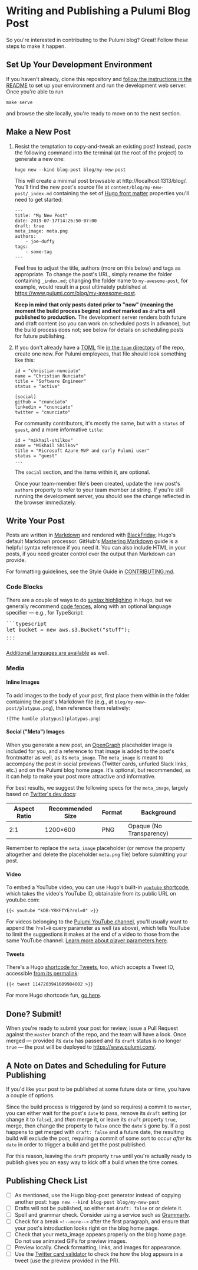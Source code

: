 # Writing and Publishing a Pulumi Blog Post

So you're interested in contributing to the Pulumi blog? Great! Follow these steps to make it happen.

## Set Up Your Development Environment

If you haven't already, clone this repository and [follow the instructions in the README](https://github.com/pulumi/docs#pulumi-documentation-site) to set up your environment and run the development web server. Once you're able to run

```
make serve
```

and browse the site locally, you're ready to move on to the next section.

## Make a New Post

1. Resist the temptation to copy-and-tweak an existing post! Instead, paste the following command into the terminal (at the root of the project) to generate a new one:

   ```
   hugo new --kind blog-post blog/my-new-post
   ```

   This will create a minimal post browsable at http://localhost:1313/blog/. You'll find the new post's source file at `content/blog/my-new-post/_index.md` containing the set of [Hugo front matter](https://gohugo.io/content-management/front-matter/) properties you'll need to get started:

   ```
   ---
   title: "My New Post"
   date: 2019-07-17T14:26:50-07:00
   draft: true
   meta_image: meta.png
   authors:
       - joe-duffy
   tags:
       - some-tag
   ---
   ```

   Feel free to adjust the title, authors (more on this below) and tags as appropriate. To change the post's URL, simply rename the folder containing `_index.md`; changing the folder name to `my-awesome-post`, for example, would result in a post ultimately published at https://www.pulumi.com/blog/my-awesome-post.

   **Keep in mind that only posts dated prior to "now" (meaning the moment the build process begins) and _not_ marked as `draft`s will published to production.** The development server renders both future and draft content (so you can work on scheduled posts in advance), but the build process does not; see below for details on scheduling posts for future publishing.

2. If you don't already have a [TOML](https://github.com/toml-lang/toml) file [in the `team` directory](https://github.com/pulumi/docs/tree/master/data/team/team) of the repo, create one now. For Pulumi employees, that file should look something like this:

   ```
   id = "christian-nunciato"
   name = "Christian Nunciato"
   title = "Software Engineer"
   status = "active"

   [social]
   github = "cnunciato"
   linkedin = "cnunciato"
   twitter = "cnunciato"
   ```

   For community contributors, it's mostly the same, but with a `status` of `guest`, and a more informative `title`:

   ```
   id = "mikhail-shilkov"
   name = "Mikhail Shilkov"
   title = "Microsoft Azure MVP and early Pulumi user"
   status = "guest"
   ...
   ```

   The `social` section, and the items within it, are optional.

   Once your team-member file's been created, update the new post's `authors` property to refer to your team member `id` string. If you're still running the development server, you should see the change reflected in the browser immediately.

## Write Your Post

Posts are written in [Markdown](https://daringfireball.net/projects/markdown/) and rendered with [BlackFriday](https://github.com/russross/blackfriday), Hugo's default Markdown processor. GitHub's [Mastering Markdown](https://guides.github.com/features/mastering-markdown/) guide is a helpful syntax reference if you need it. You can also include HTML in your posts, if you need greater control over the output than Markdown can provide.

For formatting guidelines, see the Style Guide in [CONTRIBUTING.md](CONTRIBUTING.md#style-guide).

### Code Blocks

There are a couple of ways to do [syntax highlighing](https://gohugo.io/content-management/syntax-highlighting/) in Hugo, but we generally recommend [code fences](https://gohugo.io/content-management/syntax-highlighting/#highlight-in-code-fences), along with an optional language specifier &mdash; e.g., for TypeScript:

<pre>
```typescript
let bucket = new aws.s3.Bucket("stuff");
...
```
</pre>

[Additional languages are available](https://gohugo.io/content-management/syntax-highlighting/#list-of-chroma-highlighting-languages) as well.

### Media

#### Inline Images

To add images to the body of your post, first place them within in the folder containing the post's Markdown file (e.g., at `blog/my-new-post/platypus.png`), then reference them relatively:

```
![The humble platypus](platypus.png)
```

#### Social ("Meta") Images

When you generate a new post, an [OpenGraph](http://ogp.me/) placeholder image is included for you, and a reference to that image is added to the post's frontmatter as well, as its `meta_image`. The `meta_image` is meant to accompany the post in social previews (Twitter cards, unfurled Slack links, etc.) and on the Pulumi blog home page. It's optional, but recommended, as it can help to make your post more attractive and informative.

For best results, we suggest the following specs for the `meta_image`, largely based on [Twitter's dev docs](https://developer.twitter.com/en/docs/tweets/optimize-with-cards/overview/abouts-cards):

| Aspect Ratio | Recommended Size | Format | Background               |
| ------------ | ---------------- | ------ | ------------------------ |
| 2:1          | 1200×600         | PNG    | Opaque (No Transparency) |

Remember to replace the `meta_image` placeholder (or remove the property altogether and delete the placeholder `meta.png` file) before submitting your post.

#### Video

To embed a YouTube video, you can use Hugo's built-in [`youtube` shortcode](https://gohugo.io/content-management/shortcodes/#youtube), which takes the video's YouTube ID, obtainable from its public URL on youtube.com:

```
{{< youtube "kDB-YRKFfYE?rel=0" >}}
```

For videos belonging to the [Pulumi YouTube channel](https://www.youtube.com/channel/UC2Dhyn4Ev52YSbcpfnfP0Mw), you'll usually want to append the `?rel=0` query parameter as well (as above), which tells YouTube to limit the suggestions it makes at the end of a video to those from the same YouTube channel. [Learn more about player parameters here](https://developers.google.com/youtube/player_parameters).

#### Tweets

There's a Hugo [shortcode for Tweets](https://gohugo.io/content-management/shortcodes/#tweet), too, which accepts a Tweet ID, accessible [from its permalink](https://twitter.com/jcreed/status/1147203941609984002):

```
{{< tweet 1147203941609984002 >}}
```

For more Hugo shortcode fun, [go here](https://gohugo.io/content-management/shortcodes).

## Done? Submit!

When you're ready to submit your post for review, issue a Pull Request against the `master` branch of the repo, and the team will have a look. Once merged &mdash; provided its `date` has passed and its `draft` status is no longer `true` &mdash; the post will be deployed to https://www.pulumi.com/.

## A Note on Dates and Scheduling for Future Publishing

If you'd like your post to be published at some future date or time, you have a couple of options.

Since the build process is triggered by (and so requires) a commit to `master`, you can either wait for the post's `date` to pass, remove its `draft` setting (or change it to `false`), and _then_ merge it, or leave its `draft` property `true`, merge, then change the property to `false` once the `date`'s gone by. If a post happens to get merged with `draft: false` and a future date, the resulting build will exclude the post, requiring a commit of some sort to occur _after_ its `date` in order to trigger a build and get the post published.

For this reason, leaving the `draft` property `true` until you're actually ready to publish gives you an easy way to kick off a build when the time comes.

## Publishing Check List

- [ ] As mentioned, use the Hugo blog-post generator instead of copying another post: ```hugo new --kind blog-post blog/my-new-post```
- [ ] Drafts will not be published, so either set `draft: false` or or delete it.
- [ ] Spell and grammar check. Consider using a service such as [Grammarly](http://grammarly.com).
- [ ] Check for a break `<!--more-->` after the first paragraph, and ensure that your post's introduction looks right on the blog home page. 
- [ ] Check that your meta_image appears properly on the blog home page. Do not use animated GIFs for preview images.
- [ ] Preview locally. Check formatting, links, and images for appearance.
- [ ] Use the [Twitter card validator](https://cards-dev.twitter.com/validator) to check the how the blog appears in a tweet (use the preview provided in the PR).
